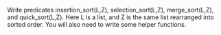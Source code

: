 Write predicates insertion_sort(L,Z), selection_sort(L,Z), merge_sort(L,Z), and quick_sort(L,Z).  Here L is a list, and Z is the same list rearranged into sorted order.  You will also need to write some helper functions.
